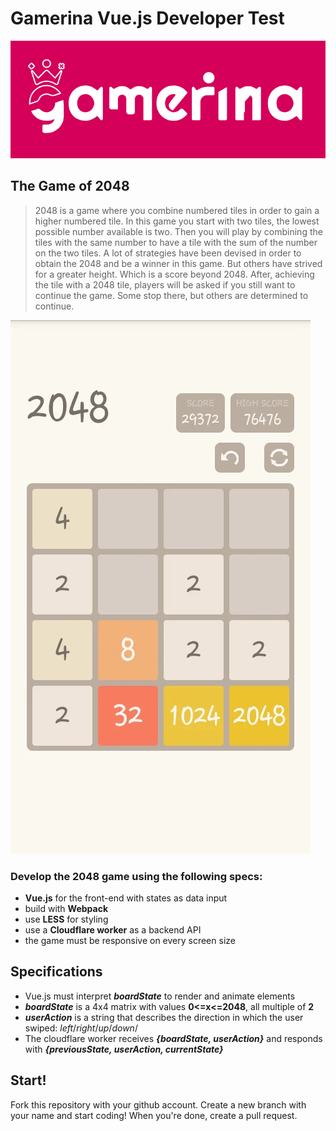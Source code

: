 # Gamerina Vue.js Developer Test
![Gamerina](assets/gamerina.png)

## The Game of 2048


> 2048 is a game where you combine numbered tiles in order to gain a higher numbered tile. In this game you start with two tiles, the lowest possible number available is two. Then you will play by combining the tiles with the same number to have a tile with the sum of the number on the two tiles. A lot of strategies have been devised in order to obtain the 2048 and be a winner in this game. But others have strived for a greater height. Which is a score beyond 2048. After, achieving the tile with a 2048 tile, players will be asked if you still want to continue the game. Some stop there, but others are determined to continue.

![2048](assets/2048.webp)


### Develop the 2048 game using the following specs: 
- **Vue.js** for the front-end with states as data input
- build with **Webpack**
- use **LESS** for styling
- use a **Cloudflare worker** as a backend API
- the game must be responsive on every screen size

## Specifications
- Vue.js must interpret _**boardState**_ to render and animate elements
- _**boardState**_ is a 4x4 matrix with values **0<=x<=2048**, all multiple of **2**
- _**userAction**_ is a string that describes the direction in which the user swiped: _left_/_right_/_up_/_down_/
- The cloudflare worker receives _**{boardState, userAction}**_ and responds with _**{previousState, userAction, currentState}**_

## Start!
Fork this repository with your github account. Create a new branch with your name and start coding! When you're done, create a pull request.